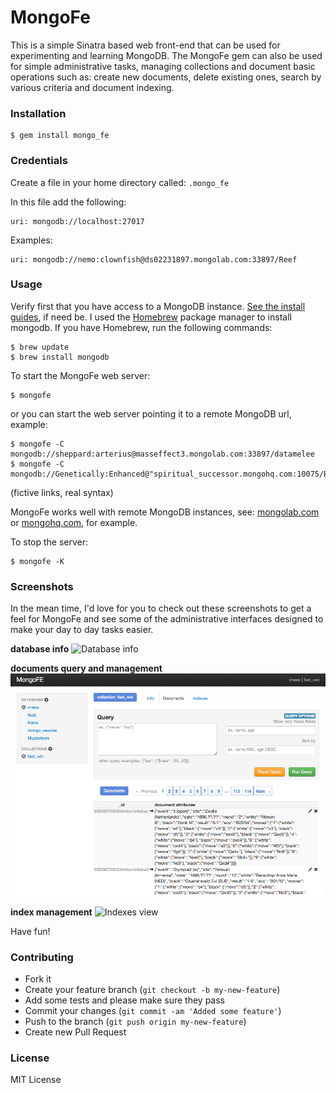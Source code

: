 # MongoFe

This is a simple Sinatra based web front-end that can be used for experimenting and learning MongoDB. The MongoFe gem can also be used for simple administrative tasks, managing collections and document basic operations such as: create new documents, delete existing ones, search by various criteria and document indexing.

### Installation

    $ gem install mongo_fe

### Credentials

Create a file in your home directory called: `.mongo_fe`

In this file add the following:

    uri: mongodb://localhost:27017

Examples:

    uri: mongodb://nemo:clownfish@ds02231897.mongolab.com:33897/Reef
    
### Usage

Verify first that you have access to a MongoDB instance. [See the install guides](http://www.mongodb.org/display/DOCS/Quickstart/), if need be. I used the [Homebrew](http://mxcl.github.com/homebrew/) package manager to install mongodb. If you have Homebrew, run the following commands:

    $ brew update
    $ brew install mongodb

To start the MongoFe web server:

    $ mongofe

or you can start the web server pointing it to a remote MongoDB url, example:

    $ mongofe -C mongodb://sheppard:arterius@masseffect3.mongolab.com:33897/datamelee
    $ mongofe -C mongodb://Genetically:Enhanced@"spiritual_successor.mongohq.com:10075/BioShock

(fictive links, real syntax)

MongoFe works well with remote MongoDB instances, see: [mongolab.com](https://mongolab.com/home) or [mongohq.com](https://mongohq.com), for example.
    
To stop the server:

    $ mongofe -K

### Screenshots

In the mean time, I'd love for you to check out these screenshots to get a feel for MongoFe and see some of the administrative interfaces designed to make your day to day tasks easier.

**database info**
![Database info](https://img.skitch.com/20120716-g4cbs3yrrwifa5pscnafitw3hw.png)

**documents query and management**
![Documents view](screens/example_doc_view.png)

**index management**
![Indexes view](https://img.skitch.com/20120716-c7bwmw31wr3kmsb9ebsufhsrtj.png)

Have fun!


### Contributing

* Fork it
* Create your feature branch (``git checkout -b my-new-feature``)
* Add some tests and please make sure they pass
* Commit your changes (``git commit -am 'Added some feature'``)
* Push to the branch (``git push origin my-new-feature``)
* Create new Pull Request

### License
MIT License
    
